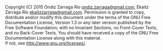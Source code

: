 Copyright (C)  2015 Ondiz Zarraga Rio <ondiz.zarraga@gmail.com>, Ekaitz Zárraga Río <ekaitzzarraga@gmail.com>.
    Permission is granted to copy, distribute and/or modify this document
    under the terms of the GNU Free Documentation License, Version 1.3
    or any later version published by the Free Software Foundation;
    with no Invariant Sections, no Front-Cover Texts, and no Back-Cover Texts.
    You should have received a copy of the GNU Free Documentation License 
    along with this material.  
    If not, see <http://www.gnu.org/licenses/>.
